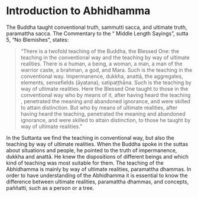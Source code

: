 # Introduction to Abhidhamma

The Buddha taught conventional truth, sammutti sacca, and ultimate
truth, paramattha sacca. The Commentary to the “ Middle Length Sayings”,
sutta 5, “No Blemishes”, states:

> “There is a twofold teaching of the Buddha, the Blessed One: the
> teaching in the conventional way and the teaching by way of ultimate
> realities. There is a human, a being, a woman, a man, a man of the
> warrior caste, a brahman, a god, and Mara. Such is the teaching in the
> conventional way. Impermanence, dukkha, anattā, the aggregates,
> elements, sensefields (āyatana), satipaṭṭhāna. Such is the teaching by
> way of ultimate realities. Here the Blessed One taught to those in the
> conventional way who by means of it, after having heard the teaching ,
> penetrated the meaning and abandoned ignorance, and were skilled to
> attain distinction. But who by means of ultimate realities, after
> having heard the teaching, penetrated the meaning and abandoned
> ignorance, and were skilled to attain distinction, to those he taught
> by way of ultimate realities.”

In the Suttanta we find the teaching in conventional way, but also the
teaching by way of ultimate realities. When the Buddha spoke in the
suttas about situations and people, he pointed to the truth of
impermanence, dukkha and anattā. He knew the dispositions of different
beings and which kind of teaching was most suitable for them. The
teaching of the Abhidhamma is mainly by way of ultimate realities,
paramattha dhammas. In order to have understanding of the Abhidhamma it
is essential to know the difference between ultimate realities,
paramattha dhammas, and concepts, paññatti, such as a person or a tree.
